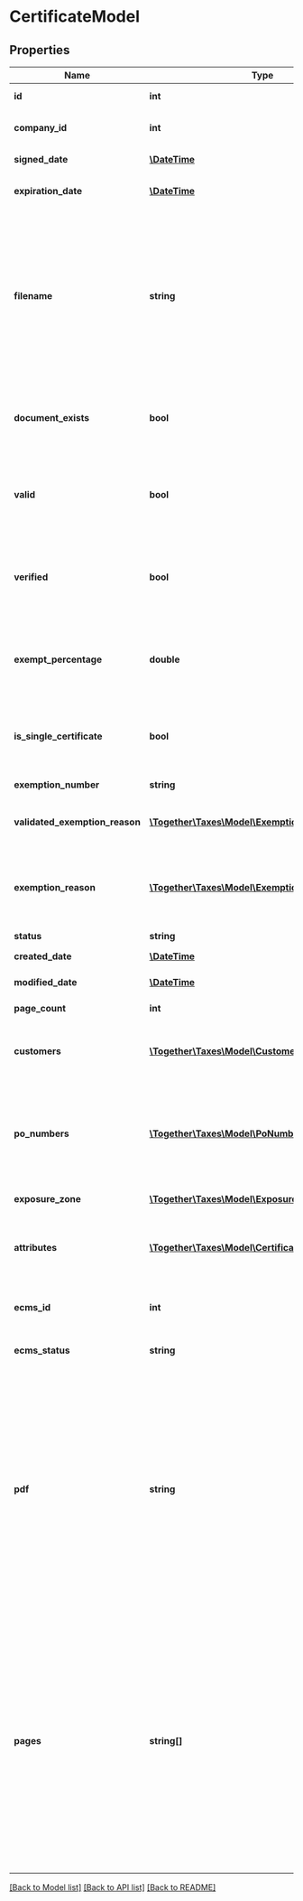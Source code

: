# CertificateModel

## Properties
Name | Type | Description | Notes
------------ | ------------- | ------------- | -------------
**id** | **int** | Unique ID number of this certificate. | [optional] 
**company_id** | **int** | The unique ID number of the AvaTax company that recorded this certificate. | [optional] 
**signed_date** | [**\DateTime**](\DateTime.md) | The date when this certificate was signed. | 
**expiration_date** | [**\DateTime**](\DateTime.md) | Expiration date when this certificate will no longer be valid. | 
**filename** | **string** | File name for the image of this certificate.                When creating a certificate, if you do not upload a PDF or JPG image, you must specify the filename  of the certificate as it is tracked in your repository.                To create a certificate, you must provide one of the following fields: either a &#x60;filename&#x60;, a &#x60;pdf&#x60; file,  or an array of JPG &#x60;pages&#x60;.  The API will return an error if you omit these fields or if you attempt to  put values in more than one of them. | [optional] 
**document_exists** | **bool** | This value is true if there exists scanned PDF copy of this certificate or the PDF version of the form that the customer filled via the CertCapture wizard on S3 bucket. | [optional] 
**valid** | **bool** | True if this certificate is marked as valid.  A valid certificate can be considered for exemption purposes.  When a certificate is marked invalid, it will no longer be considered when calculating exemption for  a customer. | [optional] 
**verified** | **bool** | This value is true if the certificate has gone through the certificate validation process.  For more information on the certificate validation process, please see the Avalara Help Center. | [optional] 
**exempt_percentage** | **double** | If this certificate provides exemption from transactional taxes, what percentage of the transaction  is considered exempt?                For a fully exempt certificate, this percentage should be 100. | [optional] 
**is_single_certificate** | **bool** | This value is true if this certificate is a single (or standalone) certificate.  This value is set  during the audit stage of the certificate validation process. | [optional] 
**exemption_number** | **string** | Indicates the tax number passed in for the certificate. | [optional] 
**validated_exemption_reason** | [**\Together\Taxes\Model\ExemptionReasonModel**](ExemptionReasonModel.md) | The exemption reason that CertCapture audit/internal logic identifies for created certificate. | [optional] 
**exemption_reason** | [**\Together\Taxes\Model\ExemptionReasonModel**](ExemptionReasonModel.md) | The exemption reason associated with this certificate.  For example, the reason code for exemption  for purposes of resale is &#x60;RESALE&#x60;.                For a list of exemption reasons, call &#x60;ListCertificateExemptReasons&#x60;. | 
**status** | **string** | The status of the certificate | [optional] 
**created_date** | [**\DateTime**](\DateTime.md) | The date/time when this record was created. | [optional] 
**modified_date** | [**\DateTime**](\DateTime.md) | The date/time when this record was last modified. | [optional] 
**page_count** | **int** | Number of pages contained within this certificate. | [optional] 
**customers** | [**\Together\Taxes\Model\CustomerModel[]**](CustomerModel.md) | A list of customers to which this certificate applies.  You can fetch this data by specifying  &#x60;$include&#x3D;customers&#x60; when calling a certificate fetch API. | [optional] 
**po_numbers** | [**\Together\Taxes\Model\PoNumberModel[]**](PoNumberModel.md) | A list of purchase order numbers that are valid for use with this certificate.                If this certificate is applicable for all purchase order numbers, this field will be empty.                You can fetch this data by specifying &#x60;$include&#x3D;po_numbers&#x60; when calling a certificate fetch API. | [optional] 
**exposure_zone** | [**\Together\Taxes\Model\ExposureZoneModel**](ExposureZoneModel.md) | The exposure zone where this certificate is valid. | 
**attributes** | [**\Together\Taxes\Model\CertificateAttributeModel[]**](CertificateAttributeModel.md) | A list of certificate attributes that apply to this certificate.                You can fetch this data by specifying &#x60;$include&#x3D;attributes&#x60; when calling a certificate fetch API. | [optional] 
**ecms_id** | **int** | The unique ID number of current AvaTax Exemption Certificate that refers this certificate. | [optional] 
**ecms_status** | **string** | The status of current AvaTax Exemption Certificate  that refers to this certificate. | [optional] 
**pdf** | **string** | This field is available for input only.  To retrieve the image after creation, use the  &#x60;DownloadCertificateImage&#x60; API.                When creating a certificate, you may optionally provide a PDF image in Base64 URLEncoded format.  PDFs are automatically parsed into individual page JPG images and can be retrieved back  later as either the original PDF or the individual pages.                To create a certificate, you must provide one of the following fields: either a &#x60;filename&#x60;, a &#x60;pdf&#x60; file,  or an array of JPG &#x60;pages&#x60;.  The API will return an error if you omit these fields or if you attempt to  put values in more than one of them. | [optional] 
**pages** | **string[]** | This field is available for input only.  To retrieve the image after creation, use the  &#x60;DownloadCertificateImage&#x60; API.                When creating a certificate, you may optionally provide a list of JPG images, one per page, in  Base64 URLEncoded format.  These JPG images are automatically combined into a single downloadable  PDF and can be retrieved back later as either the original JPG images or the combined PDF.                To create a certificate, you must provide one of the following fields: either a &#x60;filename&#x60;, a &#x60;pdf&#x60; file,  or an array of JPG &#x60;pages&#x60;.  The API will return an error if you omit these fields or if you attempt to  put values in more than one of them. | [optional] 

[[Back to Model list]](../README.md#documentation-for-models) [[Back to API list]](../README.md#documentation-for-api-endpoints) [[Back to README]](../README.md)


